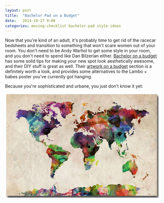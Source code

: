 ```yaml
---
layout: post
title:  "Bachelor Pad on a Budget"
date:   2014-10-27 9:00
categories: moving-checklist bachelor-pad style-ideas
---
```


Now that you're kind of an adult, it's probably time to get rid of the racecar bedsheets and transition to something that won't scare women out of your room. You don't need to be Andy Warhol to get some style in your room, and you don't need to spend like Dan Bilzerian either. [Bachelor on a budget](http://bacheloronabudget.com/) has some solid tips for making your new spot look aesthetically awesome, and their DIY stuff is great as well. Their [artwork on a budget](http://bacheloronabudget.com/other/artwork/) section is a definitely worth a look, and provides some alternatives to the Lambo + babes poster you've currently got hanging.

Because you're sophisticated and urbane, you just don't know it yet:

<div class="text-center">
	<img src="/images/map.jpg" alt="Urban Watercolor" />
</div>
<br>